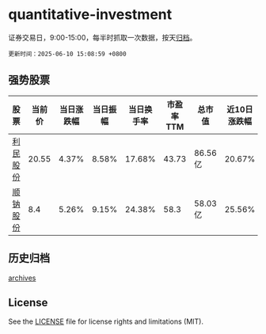 # quantitative-investment

证券交易日，9:00-15:00，每半时抓取一次数据，按天[归档](archives)。

`更新时间：2025-06-10 15:08:59 +0800`

## 强势股票

|股票|当前价|当日涨跌幅|当日振幅|当日换手率|市盈率TTM|总市值|近10日涨跌幅|
|----|----|----|----|----|----|----|----|
|[利民股份](https://xueqiu.com/S/SZ002734)|20.55|4.37%|8.58%|17.68%|43.73|86.56亿|20.67%|
|[顺钠股份](https://xueqiu.com/S/SZ000533)|8.4|5.26%|9.15%|24.38%|58.3|58.03亿|25.56%|

## 历史归档

[archives](archives)

## License

See the [LICENSE](LICENSE) file for license rights and limitations (MIT).